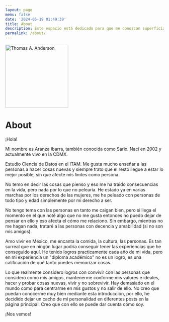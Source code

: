 ```yaml
---
layout: page
menu: false
date: '2024-05-19 01:49:39'
title: About
description: Este espacio está dedicado para que me conozcan superficialmente.
permalink: /about/
---
```


<img class="img-rounded" src="/assets/img/uploads/profile.png" alt="Thomas A. Anderson" width="200">

# About

¡Hola! 

Mi nombre es Aranza Ibarra, también  conocida como Sarix. Nací en 2002 y actualmente vivo en la CDMX. 

Estudio Ciencia de Datos en el ITAM. Me gusta mucho enseñar a las personas a hacer cosas nuevas y siempre trato que el resto llegue a estar lo mejor posible, sin que afecte mis límtes como persona. 

No temo en decir las cosas que pienso y eso me ha traido consecuencias en la vida, pero nada por lo que no pelearía. He estado ya en varias marchas por los derechos de las mujeres, me he peleado con personas de todo tipo y edad simplemente por mi derecho a ser. 

No tengo tema con las personas en tanto me caigan bien, pero si llega el momento en el que noté algo que no me gusta entonces no puedo dejar de pensar en ello y eso afecta el cómo me relaciono. Sin embargo, mientras no me hagan nada, trataré a las personas con decencia y amabilidad (si no son mis amigos). 

Amo vivir en México, me encanta la comida, la cultura, las personas. Es tan surreal que en ningún lugar podría conseguir tener las experiencias que he conseguido aquí. He tenido logros practicamente cada año de mi vida, pero en mi experiencia un "diploma académico" no es un logro, es una calificación de qué tanto puedes memorizar cosas. 

Lo que realmente considero logros con convivir con las personas que considero como mis amigos, mantenerme conforme mis valores e ideales, hacer y probar cosas nuevas, vivir y no sobrevivir. Hay demasiado en el mundo como para centrarme en mis gustos y no salir de ello. No creo que puedan conocerme muy bien mediante esta introducción, por ello, he decidido dejar un cacho de mi personalidad en diferentes posts en la página principal. Creo que con ello se puede dar cuenta cómo soy. 

¡Nos vemos!
